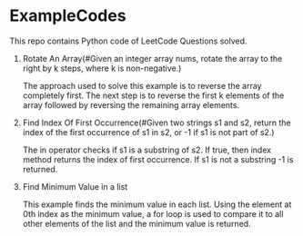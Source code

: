 # ExampleCodes
This repo contains Python code of LeetCode Questions solved.

1. Rotate An Array(#Given an integer array nums, rotate the array to the right by k steps, where k is non-negative.)
   
   The approach used to solve this example is to reverse the array completely first. The next step is to reverse the first k elements of the array followed by            reversing the remaining array elements.

2. Find Index Of First Occurrence(#Given two strings s1 and s2, return the index of the first occurrence of s1 in s2, or -1 if s1 is not part of s2.)

   The in operator checks if s1 is a substring of s2. If true, then index method returns the index of first occurrence. If s1 is not a substring -1 is returned.
   
3. Find Minimum Value in a list

   This example finds the minimum value in each list. Using the element at 0th index as the minimum value, a for loop is used to compare it to all other elements of the list and the minimum value is returned.
